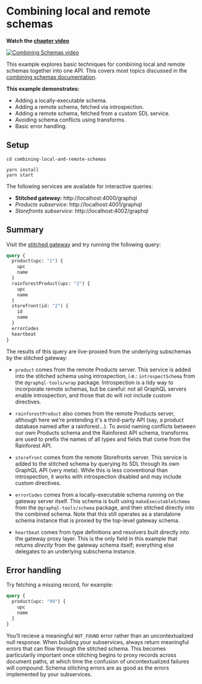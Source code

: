 # Combining local and remote schemas

**Watch the [chapter video](https://www.youtube.com/watch?v=8-mZqjgIdiI)**

[![Combining Schemas video](../images/video-player.png)](https://www.youtube.com/watch?v=8-mZqjgIdiI)

This example explores basic techniques for combining local and remote schemas together into one API. This covers most topics discussed in the [combining schemas documentation](https://www.graphql-tools.com/docs/stitch-combining-schemas).

**This example demonstrates:**

- Adding a locally-executable schema.
- Adding a remote schema, fetched via introspection.
- Adding a remote schema, fetched from a custom SDL service.
- Avoiding schema conflicts using transforms.
- Basic error handling.

## Setup

```shell
cd combining-local-and-remote-schemas

yarn install
yarn start
```

The following services are available for interactive queries:

- **Stitched gateway:** http://localhost:4000/graphql
- _Products subservice_: http://localhost:4001/graphql
- _Storefronts subservice_: http://localhost:4002/graphql

## Summary

Visit the [stitched gateway](http://localhost:4000/graphql) and try running the following query:

```graphql
query {
  product(upc: "1") {
    upc
    name
  }
  rainforestProduct(upc: "2") {
    upc
    name
  }
  storefront(id: "2") {
    id
    name
  }
  errorCodes
  heartbeat
}
```

The results of this query are live-proxied from the underlying subschemas by the stitched gateway:

- `product` comes from the remote Products server. This service is added into the stitched schema using introspection, i.e.: `introspectSchema` from the `@graphql-tools/wrap` package. Introspection is a tidy way to incorporate remote schemas, but be careful: not all GraphQL servers enable introspection, and those that do will not include custom directives.

- `rainforestProduct` also comes from the remote Products server, although here we're pretending it's a third-party API (say, a product database named after a rainforest...). To avoid naming conflicts between our own Products schema and the Rainforest API schema, transforms are used to prefix the names of all types and fields that come from the Rainforest API.

- `storefront` comes from the remote Storefronts server. This service is added to the stitched schema by querying its SDL through its own GraphQL API (very meta). While this is less conventional than introspection, it works with introspection disabled and may include custom directives.

- `errorCodes` comes from a locally-executable schema running on the gateway server itself. This schema is built using `makeExecutableSchema` from the `@graphql-tools/schema` package, and then stitched directly into the combined schema. Note that this still operates as a standalone schema instance that is proxied by the top-level gateway schema.

- `heartbeat` comes from type definitions and resolvers built directly into the gateway proxy layer. This is the only field in this example that returns _directly_ from the gateway schema itself; everything else delegates to an underlying subschema instance.

## Error handling

Try fetching a missing record, for example:

```graphql
query {
  product(upc: "99") {
    upc
    name
  }
}
```

You'll recieve a meaningful `NOT_FOUND` error rather than an uncontextualized null response. When building your subservices, always return meaningful errors that can flow through the stitched schema. This becomes particularily important once stitching begins to proxy records across document paths, at which time the confusion of uncontextualized failures will compound. Schema stitching errors are as good as the errors implemented by your subservices.
